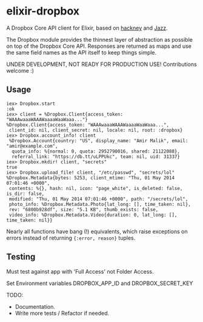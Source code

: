 # elixir-dropbox

A Dropbox Core API client for Elixir, based on [hackney](https://github.com/benoitc/hackney) and [Jazz](https://github.com/meh/jazz).

The Dropbox module provides the thinnest layer of abstraction as possible on top of the Dropbox Core API. Responses are returned as maps and use the same field names as the API itself to keep things simple.

UNDER DEVELOPMENT, NOT READY FOR PRODUCTION USE! Contributions welcome :)

## Usage

```iex
iex> Dropbox.start
:ok
iex> client = %Dropbox.Client{access_token: "WAAAwaaaWAAAWaaaaWaaWaaa..."}
%Dropbox.Client{access_token: "WAAAwaaaWAAAWaaaaWaaWaaa...",
 client_id: nil, client_secret: nil, locale: nil, root: :dropbox}
iex> Dropbox.account_info! client
 %Dropbox.Account{country: "US", display_name: "Amir Malik", email: "amir@example.com",
  quota_info: %{normal: 0, quota: 2952790016, shared: 21122088},
  referral_link: "https://db.tt/uLPPUkc", team: nil, uid: 31337}
iex> Dropbox.mkdir! client, "secrets"
true
iex> Dropbox.upload_file! client, "/etc/passwd", "secrets/lol"
%Dropbox.Metadata{bytes: 5253, client_mtime: "Thu, 01 May 2014 07:01:46 +0000", 
 contents: %{}, hash: nil, icon: "page_white", is_deleted: false, is_dir: false,
 modified: "Thu, 01 May 2014 07:01:46 +0000", path: "/secrets/lol",
 photo_info: %Dropbox.Metadata.Photo{lat_long: [], time_taken: nil},
 rev: "6800b928df", size: "5.1 KB", thumb_exists: false,
 video_info: %Dropbox.Metadata.Video{duration: 0, lat_long: [], time_taken: nil}}
```

Nearly all functions have bang (!) equivalents, which raise exceptions on errors instead of returning `{:error, reason}` tuples.

## Testing

Must test against app with 'Full Access' not Folder Access.

Set Environment variables DROPBOX_APP_ID and DROPBOX_SECRET_KEY

TODO: 
  - Documentation.
  - Write more tests / Refactor if needed.




